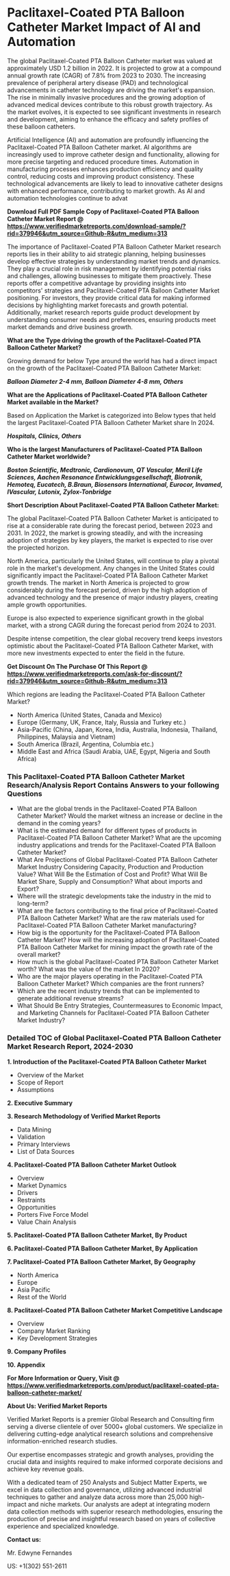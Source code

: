 <meta name="title" content="Global Paclitaxel-Coated PTA Balloon Catheter Market Impact of AI and Automation"><meta name="description" content="The global Paclitaxel-Coated PTA Balloon Catheter market was valued at approximately USD 1.2 billion in 2022. It is projected to grow at a compound annual growth rate "><meta name="title" content="Paclitaxel-Coated PTA Balloon Catheter Market Size, Share, Scope, Trends, Growth, Opportunities, Analysis, Forecast"><h1>Paclitaxel-Coated PTA Balloon Catheter Market Impact of AI and Automation</h1><p>The global Paclitaxel-Coated PTA Balloon Catheter market was valued at approximately USD 1.2 billion in 2022. It is projected to grow at a compound annual growth rate (CAGR) of 7.8% from 2023 to 2030. The increasing prevalence of peripheral artery disease (PAD) and technological advancements in catheter technology are driving the market's expansion. The rise in minimally invasive procedures and the growing adoption of advanced medical devices contribute to this robust growth trajectory. As the market evolves, it is expected to see significant investments in research and development, aiming to enhance the efficacy and safety profiles of these balloon catheters.</p><p>Artificial Intelligence (AI) and automation are profoundly influencing the Paclitaxel-Coated PTA Balloon Catheter market. AI algorithms are increasingly used to improve catheter design and functionality, allowing for more precise targeting and reduced procedure times. Automation in manufacturing processes enhances production efficiency and quality control, reducing costs and improving product consistency. These technological advancements are likely to lead to innovative catheter designs with enhanced performance, contributing to market growth. As AI and automation technologies continue to advat</p><p id="" class=""><strong>Download Full PDF Sample Copy of Paclitaxel-Coated PTA Balloon Catheter Market Report @ <a href="https://www.verifiedmarketreports.com/download-sample/?rid=379946&utm_source=Github-R&utm_medium=313" target="_blank">https://www.verifiedmarketreports.com/download-sample/?rid=379946&utm_source=Github-R&utm_medium=313</a></strong></p><p>The importance of&nbsp;Paclitaxel-Coated PTA Balloon Catheter Market research reports lies in their ability to aid strategic planning, helping businesses develop effective strategies by understanding market trends and dynamics. They play a crucial role in risk management by identifying potential risks and challenges, allowing businesses to mitigate them proactively. These reports offer a competitive advantage by providing insights into competitors' strategies and Paclitaxel-Coated PTA Balloon Catheter Market positioning. For investors, they provide critical data for making informed decisions by highlighting market forecasts and growth potential. Additionally, market research reports guide product development by understanding consumer needs and preferences, ensuring products meet market demands and drive business growth.</p><p><strong>What are the&nbsp;Type driving the growth of the Paclitaxel-Coated PTA Balloon Catheter Market?</strong></p><p id="" class="">Growing demand for below Type around the world has had a direct impact on the growth of the Paclitaxel-Coated PTA Balloon Catheter Market:</p><em><strong>Balloon Diameter 2-4 mm, Balloon Diameter 4-8 mm, Others</strong></em></p><strong>What are the&nbsp;Applications&nbsp;of Paclitaxel-Coated PTA Balloon Catheter Market available in the Market?</strong></p><p id="" class="">Based on Application the Market is categorized into Below types that held the largest Paclitaxel-Coated PTA Balloon Catheter Market share In 2024.</p><em><strong>Hospitals, Clinics, Others</strong></em></p><strong>Who is the largest Manufacturers of Paclitaxel-Coated PTA Balloon Catheter Market worldwide?</strong></p><p><em><strong>Boston Scientific, Medtronic, Cardionovum, QT Vascular, Meril Life Sciences, Aachen Resonance Entwicklungsgesellschaft, Biotronik, Hemoteq, Eucatech, B.Braun, Biosensors International, Eurocor, Invamed, IVascular, Lutonix, Zylox-Tonbridge</strong></em></p><p id="" class=""><strong>Short Description About Paclitaxel-Coated PTA Balloon Catheter Market:</strong></p><p>The global Paclitaxel-Coated PTA Balloon Catheter Market is anticipated to rise at a considerable rate during the forecast period, between 2023 and 2031. In 2022, the market is growing steadily, and with the increasing adoption of strategies by key players, the market is expected to rise over the projected horizon.</p><p>North America, particularly the United States, will continue to play a pivotal role in the market's development. Any changes in the United States could significantly impact the Paclitaxel-Coated PTA Balloon Catheter Market growth trends. The market in North America is projected to grow considerably during the forecast period, driven by the high adoption of advanced technology and the presence of major industry players, creating ample growth opportunities.</p><p>Europe is also expected to experience significant growth in the global market, with a strong CAGR during the forecast period from 2024 to 2031.</p><p>Despite intense competition, the clear global recovery trend keeps investors optimistic about the Paclitaxel-Coated PTA Balloon Catheter Market, with more new investments expected to enter the field in the future.</p><p id="" class=""><strong>Get Discount On The Purchase Of This Report @ <a href="https://www.verifiedmarketreports.com/ask-for-discount/?rid=379946&utm_source=Github-R&utm_medium=313" target="_blank">https://www.verifiedmarketreports.com/ask-for-discount/?rid=379946&utm_source=Github-R&utm_medium=313</a></strong></p>Which regions are leading the Paclitaxel-Coated PTA Balloon Catheter Market?</p><ul><li>North America (United States, Canada and Mexico)</li><li>Europe (Germany, UK, France, Italy, Russia and Turkey etc.)</li><li>Asia-Pacific (China, Japan, Korea, India, Australia, Indonesia, Thailand, Philippines, Malaysia and Vietnam)</li><li>South America (Brazil, Argentina, Columbia etc.)</li><li>Middle East and Africa (Saudi Arabia, UAE, Egypt, Nigeria and South Africa)</li></ul><h3 id="" class="">This Paclitaxel-Coated PTA Balloon Catheter Market Research/Analysis Report Contains Answers to your following Questions</h3><ul><li>What are the global trends in the Paclitaxel-Coated PTA Balloon Catheter Market? Would the market witness an increase or decline in the demand in the coming years?</li><li>What is the estimated demand for different types of products in Paclitaxel-Coated PTA Balloon Catheter Market? What are the upcoming industry applications and trends for the Paclitaxel-Coated PTA Balloon Catheter Market?</li><li>What Are Projections of Global Paclitaxel-Coated PTA Balloon Catheter Market Industry Considering Capacity, Production and Production Value? What Will Be the Estimation of Cost and Profit? What Will Be Market Share, Supply and Consumption? What about imports and Export?</li><li>Where will the strategic developments take the industry in the mid to long-term?</li><li>What are the factors contributing to the final price of Paclitaxel-Coated PTA Balloon Catheter Market? What are the raw materials used for Paclitaxel-Coated PTA Balloon Catheter Market manufacturing?</li><li>How big is the opportunity for the Paclitaxel-Coated PTA Balloon Catheter Market? How will the increasing adoption of Paclitaxel-Coated PTA Balloon Catheter Market for mining impact the growth rate of the overall market?</li><li>How much is the global Paclitaxel-Coated PTA Balloon Catheter Market worth? What was the value of the market In 2020?</li><li>Who are the major players operating in the Paclitaxel-Coated PTA Balloon Catheter Market? Which companies are the front runners?</li><li>Which are the recent industry trends that can be implemented to generate additional revenue streams?</li><li>What Should Be Entry Strategies, Countermeasures to Economic Impact, and Marketing Channels for Paclitaxel-Coated PTA Balloon Catheter Market Industry?</li></ul><h3 id="" class="">Detailed TOC of Global Paclitaxel-Coated PTA Balloon Catheter Market Research Report, 2024-2030</h3><p id="" class=""><strong>1. Introduction of the Paclitaxel-Coated PTA Balloon Catheter Market</strong></p><ul><li>Overview of the Market</li><li>Scope of Report</li><li>Assumptions</li></ul><p id="" class=""><strong>2. Executive Summary</strong></p><p id="" class=""><strong>3. Research Methodology of Verified Market Reports</strong></p><ul><li>Data Mining</li><li>Validation</li><li>Primary Interviews</li><li>List of Data Sources</li></ul><p id="" class=""><strong>4. Paclitaxel-Coated PTA Balloon Catheter Market Outlook</strong></p><ul><li>Overview</li><li>Market Dynamics</li><li>Drivers</li><li>Restraints</li><li>Opportunities</li><li>Porters Five Force Model</li><li>Value Chain Analysis</li></ul><p id="" class=""><strong>5. Paclitaxel-Coated PTA Balloon Catheter Market, By Product</strong></p><p id="" class=""><strong>6. Paclitaxel-Coated PTA Balloon Catheter Market, By Application</strong></p><p id="" class=""><strong>7. Paclitaxel-Coated PTA Balloon Catheter Market, By Geography</strong></p><ul><li>North America</li><li>Europe</li><li>Asia Pacific</li><li>Rest of the World</li></ul><p id="" class=""><strong>8. Paclitaxel-Coated PTA Balloon Catheter Market Competitive Landscape</strong></p><ul><li>Overview</li><li>Company Market Ranking</li><li>Key Development Strategies</li></ul><p id="" class=""><strong>9. Company Profiles</strong></p><p id="" class=""><strong>10. Appendix</strong></p><p id="" class=""><strong>For More Information or Query, Visit @ <a href="https://www.verifiedmarketreports.com/product/paclitaxel-coated-pta-balloon-catheter-market/" target="_blank">https://www.verifiedmarketreports.com/product/paclitaxel-coated-pta-balloon-catheter-market/</a></strong></p><p id="" class=""><strong>About Us: Verified Market Reports</strong></p><p id="" class="">Verified Market Reports is a premier Global Research and Consulting firm serving a diverse clientele of over 5000+ global customers. We specialize in delivering cutting-edge analytical research solutions and comprehensive information-enriched research studies.</p><p id="" class="">Our expertise encompasses strategic and growth analyses, providing the crucial data and insights required to make informed corporate decisions and achieve key revenue goals.</p><p id="" class="">With a dedicated team of 250 Analysts and Subject Matter Experts, we excel in data collection and governance, utilizing advanced industrial techniques to gather and analyze data across more than 25,000 high-impact and niche markets. Our analysts are adept at integrating modern data collection methods with superior research methodologies, ensuring the production of precise and insightful research based on years of collective experience and specialized knowledge.</p><p id="" class=""><strong>Contact us:</strong></p><p id="" class="">Mr. Edwyne Fernandes</p><p id="" class="">US: +1(302) 551-2611</p>
